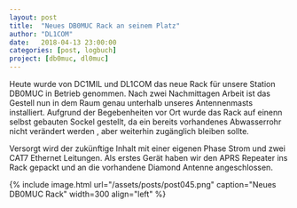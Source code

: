 ```yaml
---
layout: post
title:  "Neues DB0MUC Rack an seinem Platz"
author: "DL1COM"
date:   2018-04-13 23:00:00
categories: [post, logbuch]
project: [db0muc, dl0muc]
---
```


Heute wurde von DC1MIL und DL1COM das neue Rack für unsere Station DB0MUC in Betrieb genommen.
Nach zwei Nachmittagen Arbeit ist das Gestell nun in dem Raum genau unterhalb unseres Antennenmasts installiert.
Aufgrund der Begebenheiten vor Ort wurde das Rack auf einenn selbst gebauten Sockel gestellt, da ein bereits vorhandenes Abwasserrohr nicht verändert werden , aber weiterhin zugänglich bleiben sollte.

Versorgt wird der zukünftige Inhalt mit einer eigenen Phase Strom und zwei CAT7 Ethernet Leitungen.
Als erstes Gerät haben wir den APRS Repeater ins Rack gepackt und an die vorhandene Diamond Antenne angeschlossen.

{% include image.html url="/assets/posts/post045.png" caption="Neues DB0MUC Rack" width=300 align="left" %}
<br style="clear: both;"> 
